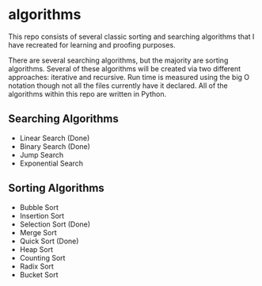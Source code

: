 # algorithms
This repo consists of several classic sorting and searching algorithms that I have recreated for learning and proofing purposes. 

There are several searching algorithms, but the majority are sorting algorithms. Several of these algorithms will be created via two different approaches: iterative and recursive. Run time is measured using the big O notation though not all the files currently have it declared. All of the algorithms within this repo are written in Python. 


## Searching Algorithms
- Linear Search (Done)
- Binary Search (Done)
- Jump Search
- Exponential Search

## Sorting Algorithms
- Bubble Sort 
- Insertion Sort 
- Selection Sort (Done)
- Merge Sort
- Quick Sort (Done)
- Heap Sort
- Counting Sort
- Radix Sort
- Bucket Sort
